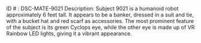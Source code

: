 ID # : DSC-MATE-9021
Description: Subject 9021 is a humanoid robot approximately 6 feet tall. It appears to be a banker, dressed in a suit and tie, with a bucket hat and red scarf as accessories. The most prominent feature of the subject is its green Cyclops eye, while the other eye is made up of VR Rainbow LED lights, giving it a vibrant appearance.